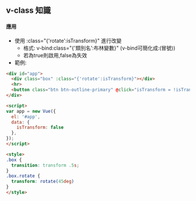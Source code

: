 ## v-class 知識

#### 應用
- 使用 :class="{'rotate':isTransform}" 進行改變
    - 格式: v-bind:class="{'類別名':布林變數}" (v-bind可簡化成:(冒號)) 
    - 若為true則啟用,false為失效
- 範例:
```html
<div id="app">
  <div class="box" :class="{'rotate':isTransform}"></div>
  <hr>
  <button class="btn btn-outline-primary" @click="isTransform = !isTransform">選轉物件</button>
</div>

<script>
var app = new Vue({
  el: '#app',
  data: {
    isTransform: false
  },
});
</script>

<style>
.box {
  transition: transform .5s;
}
.box.rotate {
  transform: rotate(45deg)
}
</style>
```